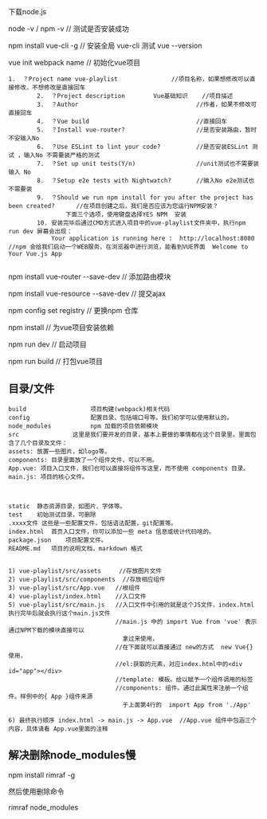 下载node.js

node -v / npm -v		// 测试是否安装成功

npm install vue-cli -g		// 安装全局 vue-cli   测试 vue --version

vue init webpack name		// 初始化vue项目

```
1.  ？Project name vue-playlist               //项目名称，如果想修改可以直接修改，不想修改是直接回车
		2.  ？Project description        Vue基础知识    //项目描述
		3.  ？Author                                 //作者，如果不修改可直接回车
		4.  ？Vue build                              //直接回车
		5.  ？Install vue-router?                    //是否安装路由，暂时不安输入No
		6.  ？Use ESLint to lint your code?          //是否安装ESLint 测试 ，输入No 不需要装严格的测试
		7.  ？Set up unit tests(Y/n)                 //unit测试也不需要装输入 No
		8.  ？Setup e2e tests with Nightwatch?       //输入No e2e测试也不需要装
		9.  ？Should we run npm install for you after the project has been created?	    //在项目创建之后，我们是否应该为您运行NPM安装？
				下面三个选项，使用键盘选择YES NPM  安装
		10. 安装完毕后通过CMD方式进入项目中的vue-playlist文件夹中，执行npm run dev 屏幕会出现：
			Your application is running here :  http://localhost:8080    //npm 会给我们启动一个WEB服务，在浏览器中进行浏览，能看到VUE界面  Welcome to Your Vue.js App
			
```

npm install vue-router --save-dev		// 添加路由模块

npm install vue-resource --save-dev		// 提交ajax





npm config set registry		// 更换npm 仓库

npm install		// 为vue项目安装依赖

npm run dev		// 启动项目

npm run build		// 打包vue项目

## 目录/文件

```
build	               项目构建(webpack)相关代码
config	               配置目录，包括端口号等。我们初学可以使用默认的。
node_modules	       npm 加载的项目依赖模块
src	              这里是我们要开发的目录，基本上要做的事情都在这个目录里。里面包含了几个目录及文件：
assets: 放置一些图片，如logo等。
components: 目录里面放了一个组件文件，可以不用。
App.vue: 项目入口文件，我们也可以直接将组件写这里，而不使用 components 目录。
main.js: 项目的核心文件。



static	静态资源目录，如图片、字体等。
test	初始测试目录，可删除
.xxxx文件	这些是一些配置文件，包括语法配置，git配置等。
index.html	首页入口文件，你可以添加一些 meta 信息或统计代码啥的。
package.json	项目配置文件。
README.md	项目的说明文档，markdown 格式


1) vue-playlist/src/assets     //存放图片文件
2) vue-playlist/src/components  //存放相应组件
3) vue-playlist/src/App.vue   //根组件
4) vue-playlist/index.html    //入口文件
5) vue-playlist/src/main.js   //入口文件中引用的就是这个JS文件，index.html执行完毕后就会执行这个main.js文件
                              //main.js 中的 import Vue from 'vue' 表示通过NPM下载的模块直接可以
                                拿过来使用，
                              //在下面就可以直接通过 new的方式  new Vue{} 使用，
                              //el:获取的元素，对应index.html中的<div id="app"></div>
                              //template: 模板。给以赋予一个组件调用的标签
                              //components: 组件。通过此属性来注册一个组件。样例中的{ App }组件来源
                                于上面第4行的  import App from './App'
                             
6) 最终执行顺序 index.html -> main.js -> App.vue  //App.vue 组件中包涵三个内容，具体请看 App.vue里面的注释

```



## 解决删除node_modules慢

npm install rimraf -g

然后使用删除命令

rimraf node_modules

